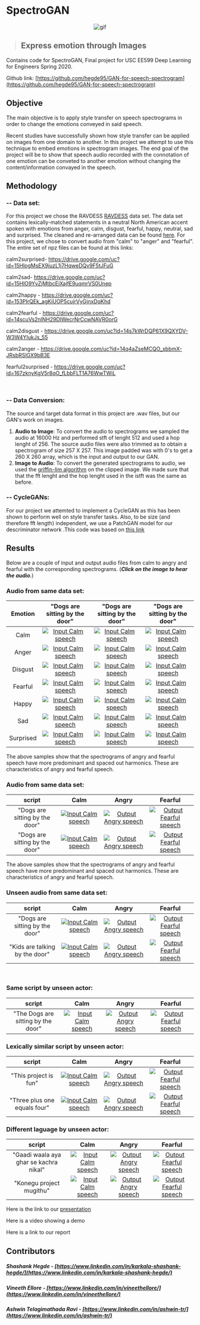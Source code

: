 # SpectroGAN
<p align="center">
    <img src="/GAN-for-speech-spectrogram/results/gif.gif" alt="gif"/>
</p>

>## Express emotion through Images


Contains code for SpectroGAN, Final project for USC EE599 Deep Learning for Engineers Spring 2020.

Github link: [https://github.com/hegde95/GAN-for-speech-spectrogram](https://github.com/hegde95/GAN-for-speech-spectrogram) <br/>




## Objective <br />
The main objective is to apply style transfer on speech spectrograms in order to change the emotions conveyed in said speech.<br/>

Recent studies have successfully shown how style transfer can be applied on images from one domain to another. In this project we attempt to use this technique to embed emotions in spectrogram images. The end goal of the project will be to show that speech audio recorded with the connotation of one emotion can be conveted to another emotion without changing the content/information convayed in the speech. <br />


## Methodology <br/>
### -- Data set: <br/>
For this project we chose the RAVDESS [RAVDESS](https://zenodo.org/record/1188976#.Xq-sIvJKg5k) data set. The data set contains lexically-matched statements in a neutral North American accent spoken with emotions from anger, calm, disgust, fearful, happy, neutral, sad and surprised. The cleaned and re-arranged data can be found [here](https://drive.google.com/drive/folders/12o5dMpEHqxIb8Qm9yHZB0s9at2lw3KPM?usp=sharing). For this project, we chose to convert audio from "calm" to "anger" and "fearful". The entire set of npz files can be found at this links:<br/>

calm2surprised- https://drive.google.com/uc?id=15HlogMsEX9juzL1j7HqweDQv9F5tJFuG

calm2sad- https://drive.google.com/uc?id=15HlO9YvZjMtbcEiXajfE9uqmrVS0Unep

calm2happy - https://drive.google.com/uc?id=153PIrQEk_agKiUOP5cujrVyGjnxDqKhd

calm2fearful - https://drive.google.com/uc?id=14scuVs2nlNH29DIWecrNrCcwNAVR0orG

calm2disgust - https://drive.google.com/uc?id=14s7kWrDQP61X9QXYDV-W3W4YIukJs_55

calm2anger - https://drive.google.com/uc?id=14q4aZseMCQO_xbbmX-JRsbRSlGX9bB3E

fearful2surprised - https://drive.google.com/uc?id=167zknyKgV5r8qO_fLbbFLT1A76WwTWiL <br />

<br />

### -- Data Conversion: <br/>
The source and target data format in this project are .wav files, but our GAN's work on images. 
1. **Audio to Image**: To convert the audio to spectrograms we sampled the audio at 16000 Hz and performed stft of lenght 512 and used a hop lenght of 256. The source audio files were also trimmed as to obtain a spectrogram of size 257 X 257. This image padded was with 0's to get a 260 X 260 array, which is the input and output to our GAN.
2. **Image to Audio**: To convert the generated spectrograms to audio, we used the [griffin-lim algorithm](https://www.researchgate.net/publication/261315209_A_Fast_Griffin-Lim_Algorithm) on the clipped image. We made sure that that the fft lenght and the hop lenght used in the istft was the same as before.<br />

### -- CycleGANs: <br/>
For our project we attemted to implement a CycleGAN as this has been shown to perform well on style transfer tasks. Also, to be size (and therefore fft length) independent, we use a PatchGAN model for our descriminator network .This code was based on [this link](https://machinelearningmastery.com/cyclegan-tutorial-with-keras/)<br />

## Results <br/>
Below are a couple of input and output audio files from calm to angry and fearful with the corresponding spectrograms. (***Click on the image to hear the audio***.) <br/>


### Audio from same data set:<br />

|Emotion|"Dogs are sitting by the door"|"Dogs are sitting by the door"|"Dogs are sitting by the door"|
| :----: | :----: | :----: | :----: |
|Calm|[![Input Calm speech](/GAN-for-speech-spectrogram/results/GoodAudio/calm_04.jpg "Input Calm speech")](/GAN-for-speech-spectrogram/results/GoodAudio/calm_04.wav)|[![Input Calm speech](/GAN-for-speech-spectrogram/results/GoodAudio/calm_11.jpg "Input Calm speech")](/GAN-for-speech-spectrogram/results/GoodAudio/calm_11.wav)|[![Input Calm speech](/GAN-for-speech-spectrogram/results/GoodAudio/calm_14.jpg "Input Calm speech")](/GAN-for-speech-spectrogram/results/GoodAudio/calm_14.wav)|
|Anger|[![Input Calm speech](/GAN-for-speech-spectrogram/results/GoodAudio/calm_04_anger_generated.jpg "Input Calm speech")](/GAN-for-speech-spectrogram/results/GoodAudio/calm_04_anger_generated.wav)|[![Input Calm speech](/GAN-for-speech-spectrogram/results/GoodAudio/calm_04_anger_generated.jpg "Input Calm speech")](/GAN-for-speech-spectrogram/results/GoodAudio/calm_04_anger_generated.wav)|[![Input Calm speech](/GAN-for-speech-spectrogram/results/GoodAudio/calm_04_anger_generated.jpg "Input Calm speech")](/GAN-for-speech-spectrogram/results/GoodAudio/calm_04_anger_generated.wav)|
|Disgust|[![Input Calm speech](/GAN-for-speech-spectrogram/results/GoodAudio/calm_04_anger_generated.jpg "Input Calm speech")](/GAN-for-speech-spectrogram/results/GoodAudio/calm_04_anger_generated.wav)|[![Input Calm speech](/GAN-for-speech-spectrogram/results/GoodAudio/calm_04_anger_generated.jpg "Input Calm speech")](/GAN-for-speech-spectrogram/results/GoodAudio/calm_04_anger_generated.wav)|[![Input Calm speech](/GAN-for-speech-spectrogram/results/GoodAudio/calm_04_anger_generated.jpg "Input Calm speech")](/GAN-for-speech-spectrogram/results/GoodAudio/calm_04_anger_generated.wav)|
|Fearful|[![Input Calm speech](/GAN-for-speech-spectrogram/results/GoodAudio/calm_04_anger_generated.jpg "Input Calm speech")](/GAN-for-speech-spectrogram/results/GoodAudio/calm_04_anger_generated.wav)|[![Input Calm speech](/GAN-for-speech-spectrogram/results/GoodAudio/calm_04_anger_generated.jpg "Input Calm speech")](/GAN-for-speech-spectrogram/results/GoodAudio/calm_04_anger_generated.wav)|[![Input Calm speech](/GAN-for-speech-spectrogram/results/GoodAudio/calm_04_anger_generated.jpg "Input Calm speech")](/GAN-for-speech-spectrogram/results/GoodAudio/calm_04_anger_generated.wav)|
|Happy|[![Input Calm speech](/GAN-for-speech-spectrogram/results/GoodAudio/calm_04_anger_generated.jpg "Input Calm speech")](/GAN-for-speech-spectrogram/results/GoodAudio/calm_04_anger_generated.wav)|[![Input Calm speech](/GAN-for-speech-spectrogram/results/GoodAudio/calm_04_anger_generated.jpg "Input Calm speech")](/GAN-for-speech-spectrogram/results/GoodAudio/calm_04_anger_generated.wav)|[![Input Calm speech](/GAN-for-speech-spectrogram/results/GoodAudio/calm_04_anger_generated.jpg "Input Calm speech")](/GAN-for-speech-spectrogram/results/GoodAudio/calm_04_anger_generated.wav)|
|Sad|[![Input Calm speech](/GAN-for-speech-spectrogram/results/GoodAudio/calm_04_anger_generated.jpg "Input Calm speech")](/GAN-for-speech-spectrogram/results/GoodAudio/calm_04_anger_generated.wav)|[![Input Calm speech](/GAN-for-speech-spectrogram/results/GoodAudio/calm_04_anger_generated.jpg "Input Calm speech")](/GAN-for-speech-spectrogram/results/GoodAudio/calm_04_anger_generated.wav)|[![Input Calm speech](/GAN-for-speech-spectrogram/results/GoodAudio/calm_04_anger_generated.jpg "Input Calm speech")](/GAN-for-speech-spectrogram/results/GoodAudio/calm_04_anger_generated.wav)|
|Surprised|[![Input Calm speech](/GAN-for-speech-spectrogram/results/GoodAudio/calm_04_anger_generated.jpg "Input Calm speech")](/GAN-for-speech-spectrogram/results/GoodAudio/calm_04_anger_generated.wav)|[![Input Calm speech](/GAN-for-speech-spectrogram/results/GoodAudio/calm_04_anger_generated.jpg "Input Calm speech")](/GAN-for-speech-spectrogram/results/GoodAudio/calm_04_anger_generated.wav)|[![Input Calm speech](/GAN-for-speech-spectrogram/results/GoodAudio/calm_04_anger_generated.jpg "Input Calm speech")](/GAN-for-speech-spectrogram/results/GoodAudio/calm_04_anger_generated.wav)|


The above samples show that the spectrograms of angry and fearful speech have more predominant and spaced out harmonics. These are characteristics of angry and fearful speech.<br />



### Audio from same data set:<br />


|script|                                                      Calm                                                      |                                                         Angry                                                          |                                                         Fearful                                                          |
| :--------------------------------------------------------------------------------------------------------------: | :--------------------------------------------------------------------------------------------------------------: | :----------------------------------------------------------------------------------------------------------------------------: | :----------------------------------------------------------------------------------------------------------------------------: |
|"Dogs are sitting by the door"|   [![Input Calm speech](/GAN-for-speech-spectrogram/results/GoodAudio/calm_11.jpg "Input Calm speech")](/GAN-for-speech-spectrogram/results/GoodAudio/calm_11.wav)    |   [![Output Angry speech](/GAN-for-speech-spectrogram/results/GoodAudio/calm_11_anger_generated.jpg "Output Angry speech")](/GAN-for-speech-spectrogram/results/GoodAudio/calm_11_anger_generated.wav) |   [![Output Fearful speech](/GAN-for-speech-spectrogram/results/GoodAudio/calm_11_fearful_generated.jpg "Output Fearful speech")](/GAN-for-speech-spectrogram/results/GoodAudio/calm_11_fearful_generated.wav) |
|"Dogs are sitting by the door"|   [![Input Calm speech](/GAN-for-speech-spectrogram/results/GoodAudio/calm_04.jpg "Input Calm speech")](/GAN-for-speech-spectrogram/results/GoodAudio/calm_04.wav)    |   [![Output Angry speech](/GAN-for-speech-spectrogram/results/GoodAudio/calm_04_anger_generated.jpg "Output Angry speech")](/GAN-for-speech-spectrogram/results/GoodAudio/calm_04_anger_generated.wav) |   [![Output Fearful speech](/GAN-for-speech-spectrogram/results/GoodAudio/calm_04_fearful_generated.jpg "Output Fearful speech")](/GAN-for-speech-spectrogram/results/GoodAudio/calm_04_fearful_generated.wav) |


The above samples show that the spectrograms of angry and fearful speech have more predominant and spaced out harmonics. These are characteristics of angry and fearful speech.<br />


### Unseen audio from same data set:<br />

|script|                                                      Calm                                                      |                                                         Angry                                                          |                                                         Fearful                                                          |
| :--------------------------------------------------------------------------------------------------------------: | :--------------------------------------------------------------------------------------------------------------: | :----------------------------------------------------------------------------------------------------------------------------: | :----------------------------------------------------------------------------------------------------------------------------: |
|"Dogs are sitting by the door"|   [![Input Calm speech](/GAN-for-speech-spectrogram/results/UnseenAudio/calm_orig1.jpg "Input Calm speech")](/GAN-for-speech-spectrogram/results/UnseenAudio/calm_orig1.wav)    |   [![Output Angry speech](/GAN-for-speech-spectrogram/results/UnseenAudio/calm_orig1_Anger_generated.jpg "Output Angry speech")](/GAN-for-speech-spectrogram/results/UnseenAudio/calm_orig1_Anger_generated.wav) |   [![Output Fearful speech](/GAN-for-speech-spectrogram/results/UnseenAudio/calm_orig1_Fearful_generated.jpg "Output Fearful speech")](/GAN-for-speech-spectrogram/results/UnseenAudio/calm_orig1_Fearful_generated.wav) |
|"Kids are talking by the door"|   [![Input Calm speech](/GAN-for-speech-spectrogram/results/UnseenAudio/calm_orig2.jpg "Input Calm speech")](/GAN-for-speech-spectrogram/results/UnseenAudio/calm_orig2.wav)    |   [![Output Angry speech](/GAN-for-speech-spectrogram/results/UnseenAudio/calm_orig2_Anger_generated.jpg "Output Angry speech")](/GAN-for-speech-spectrogram/results/UnseenAudio/calm_orig2_Anger_generated.wav) |   [![Output Fearful speech](/GAN-for-speech-spectrogram/results/UnseenAudio/calm_orig2_Fearful_generated.jpg "Output Fearful speech")](/GAN-for-speech-spectrogram/results/UnseenAudio/calm_orig2_Fearful_generated.wav) |

<br />

### Same script by unseen actor:<br />

|script|                                                      Calm                                                      |                                                         Angry                                                          |                                                         Fearful                                                          |
| :--------------------------------------------------------------------------------------------------------------: | :--------------------------------------------------------------------------------------------------------------: | :----------------------------------------------------------------------------------------------------------------------------: | :----------------------------------------------------------------------------------------------------------------------------: |
|"The Dogs are sitting by the door"|   [![Input Calm speech](/GAN-for-speech-spectrogram/results/UnseenAudio/calm_eng2.jpg "Input Calm speech")](/GAN-for-speech-spectrogram/results/UnseenAudio/calm_eng2.wav)    |   [![Output Angry speech](/GAN-for-speech-spectrogram/results/UnseenAudio/calm_eng2_Anger_generated.jpg "Output Angry speech")](/GAN-for-speech-spectrogram/results/UnseenAudio/calm_eng2_Anger_generated.wav) |   [![Output Fearful speech](/GAN-for-speech-spectrogram/results/UnseenAudio/calm_eng2_Fearful_generated.jpg "Output Fearful speech")](/GAN-for-speech-spectrogram/results/UnseenAudio/calm_eng2_Fearful_generated.wav) |

### Lexically similar script by unseen actor:<br />

|script|                                                      Calm                                                      |                                                         Angry                                                          |                                                         Fearful                                                          |
| :--------------------------------------------------------------------------------------------------------------: | :--------------------------------------------------------------------------------------------------------------: | :----------------------------------------------------------------------------------------------------------------------------: | :----------------------------------------------------------------------------------------------------------------------------: |
|"This project is fun"|   [![Input Calm speech](/GAN-for-speech-spectrogram/results/UnseenAudio/calm_eng1.jpg "Input Calm speech")](/GAN-for-speech-spectrogram/results/UnseenAudio/calm_eng1.wav)    |   [![Output Angry speech](/GAN-for-speech-spectrogram/results/UnseenAudio/calm_eng1_Anger_generated.jpg "Output Angry speech")](/GAN-for-speech-spectrogram/results/UnseenAudio/calm_eng1_Anger_generated.wav) |   [![Output Fearful speech](/GAN-for-speech-spectrogram/results/UnseenAudio/calm_eng1_Fearful_generated.jpg "Output Fearful speech")](/GAN-for-speech-spectrogram/results/UnseenAudio/calm_eng1_Fearful_generated.wav) |
|"Three plus one equals four"|   [![Input Calm speech](/GAN-for-speech-spectrogram/results/UnseenAudio/calm_eng3.jpg "Input Calm speech")](/GAN-for-speech-spectrogram/results/UnseenAudio/calm_eng3.wav)    |   [![Output Angry speech](/GAN-for-speech-spectrogram/results/UnseenAudio/calm_eng3_Anger_generated.jpg "Output Angry speech")](/GAN-for-speech-spectrogram/results/UnseenAudio/calm_eng3_Anger_generated.wav) |   [![Output Fearful speech](/GAN-for-speech-spectrogram/results/UnseenAudio/calm_eng3_Fearful_generated.jpg "Output Fearful speech")](/GAN-for-speech-spectrogram/results/UnseenAudio/calm_eng3_Fearful_generated.wav) |

### Different laguage by unseen actor:<br />

|script|                                                      Calm                                                      |                                                         Angry                                                          |                                                         Fearful                                                          |
| :--------------------------------------------------------------------------------------------------------------: | :--------------------------------------------------------------------------------------------------------------: | :----------------------------------------------------------------------------------------------------------------------------: | :----------------------------------------------------------------------------------------------------------------------------: |
|"Gaadi waala aya ghar se kachra nikal"|   [![Input Calm speech](/GAN-for-speech-spectrogram/results/UnseenAudio/calm_hin.jpg "Input Calm speech")](/GAN-for-speech-spectrogram/results/UnseenAudio/calm_hin.wav)    |   [![Output Angry speech](/GAN-for-speech-spectrogram/results/UnseenAudio/calm_hin_Anger_generated.jpg "Output Angry speech")](/GAN-for-speech-spectrogram/results/UnseenAudio/calm_hin_Anger_generated.wav) |   [![Output Fearful speech](/GAN-for-speech-spectrogram/results/UnseenAudio/calm_hin_Fearful_generated.jpg "Output Fearful speech")](/GAN-for-speech-spectrogram/results/UnseenAudio/calm_hin_Fearful_generated.wav) |
|"Konegu project mugithu"|   [![Input Calm speech](/GAN-for-speech-spectrogram/results/UnseenAudio/calm_kan.jpg "Input Calm speech")](/GAN-for-speech-spectrogram/results/UnseenAudio/calm_kan.wav)    |   [![Output Angry speech](/GAN-for-speech-spectrogram/results/UnseenAudio/calm_kan_Anger_generated.jpg "Output Angry speech")](/GAN-for-speech-spectrogram/results/UnseenAudio/calm_kan_Anger_generated.wav) |   [![Output Fearful speech](/GAN-for-speech-spectrogram/results/UnseenAudio/calm_kan_Fearful_generated.jpg "Output Fearful speech")](/GAN-for-speech-spectrogram/results/UnseenAudio/calm_kan_Fearful_generated.wav) |



Here is the link to our [presentation](/EE599_final_presentation.pptx)<br/>

Here is a video showing a demo<br/>

Here is a link to our report<br/>

## Contributors <br/>
##### Shashank Hegde - [https://www.linkedin.com/in/karkala-shashank-hegde/](https://www.linkedin.com/in/karkala-shashank-hegde/)<br/>
##### Vineeth Ellore - [https://www.linkedin.com/in/vineethellore/](https://www.linkedin.com/in/vineethellore/) <br/>
##### Ashwin Telagimathada Ravi - [https://www.linkedin.com/in/ashwin-tr/](https://www.linkedin.com/in/ashwin-tr/)<br/>
